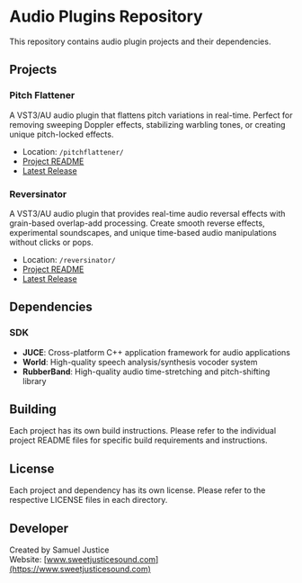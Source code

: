 # Audio Plugins Repository

This repository contains audio plugin projects and their dependencies.

## Projects

### Pitch Flattener
A VST3/AU audio plugin that flattens pitch variations in real-time. Perfect for removing sweeping Doppler effects, stabilizing warbling tones, or creating unique pitch-locked effects.

- Location: `/pitchflattener/`
- [Project README](pitchflattener/README.md)
- [Latest Release](https://github.com/samueljustice/plugins/releases/tag/pitchflattener-v1.2.5)

### Reversinator
A VST3/AU audio plugin that provides real-time audio reversal effects with grain-based overlap-add processing. Create smooth reverse effects, experimental soundscapes, and unique time-based audio manipulations without clicks or pops.

- Location: `/reversinator/`
- [Project README](reversinator/README.md)
- [Latest Release](https://github.com/samueljustice/plugins/releases/tag/reversinator-v1.0.0)

## Dependencies

### SDK
- **JUCE**: Cross-platform C++ application framework for audio applications
- **World**: High-quality speech analysis/synthesis vocoder system
- **RubberBand**: High-quality audio time-stretching and pitch-shifting library

## Building

Each project has its own build instructions. Please refer to the individual project README files for specific build requirements and instructions.

## License

Each project and dependency has its own license. Please refer to the respective LICENSE files in each directory.

## Developer

Created by Samuel Justice  
Website: [www.sweetjusticesound.com](https://www.sweetjusticesound.com)